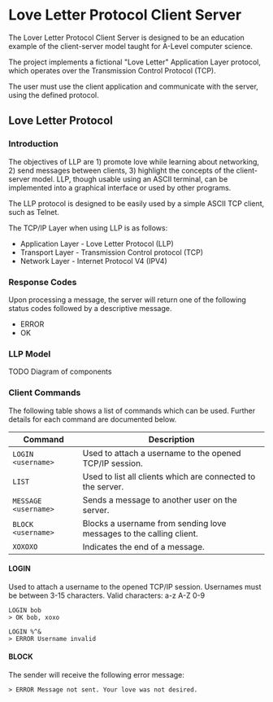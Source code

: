 # Love Letter Protocol Client Server

The Lover Letter Protocol Client Server is designed to be an education example of the client-server model taught for
A-Level computer science.

The project implements a fictional "Love Letter" Application Layer protocol, which operates over the Transmission Control Protocol (TCP).

The user must use the client application and communicate with the server, using the defined protocol.


## Love Letter Protocol
### Introduction
The objectives of LLP are 1) promote love while learning about networking, 2) send messages between clients, 3) highlight
the concepts of the client-server model. LLP, though usable using an ASCII terminal, can be implemented into a graphical
interface or used by other programs.

The LLP protocol is designed to be easily used by a simple ASCII TCP client, such as Telnet.

The TCP/IP Layer when using LLP is as follows:

- Application Layer - Love Letter Protocol (LLP)
- Transport Layer - Transmission Control protocol (TCP)
- Network Layer - Internet Protocol V4 (IPV4)

### Response Codes
Upon processing a message, the server will return one of the following status codes followed by a descriptive message.
- ERROR
- OK

### LLP Model

TODO Diagram of components

### Client Commands
The following table shows a list of commands which can be used. Further details for each command are documented below.

| Command | Description |
|---------|-------------|
|```LOGIN <username>``` | Used to attach a username to the opened TCP/IP session.|
|```LIST``` | Used to list all clients which are connected to the server. |
|```MESSAGE <username>``` | Sends a message to another user on the server. |
|```BLOCK <username>``` | Blocks a username from sending love messages to the calling client. |
|```XOXOXO``` | Indicates the end of a message. |


#### LOGIN
Used to attach a username to the opened TCP/IP session. 
Usernames must be between 3-15 characters. 
Valid characters: a-z A-Z 0-9

```
LOGIN bob
> OK bob, xoxo
```

```
LOGIN %^&
> ERROR Username invalid
```


#### BLOCK <username>
The sender will receive the following error message:
```
> ERROR Message not sent. Your love was not desired.
```
